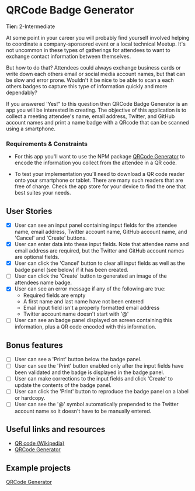 # QRCode Badge Generator

**Tier:** 2-Intermediate

At some point in your career you will probably find yourself involved helping
to coordinate a company-sponsored event or a local technical Meetup. It's not
uncommon in these types of gatherings for attendees to want to exchange contact
information between themselves. 

But how to do that? Attendees could always exchange business cards or write
down each others email or social media account names, but that can be slow and
error prone. Wouldn't it be nice to be able to scan a each others badges to
capture this type of information quickly and more dependably? 

If you answered 'Yes!" to this question then QRCode Badge Generator is an
app you will be interested in creating. The objective of this application is
to collect a meeting attendee's name, email address, Twitter, and GitHub 
account names and print a name badge with a QRcode that can be scanned using
a smartphone.

### Requirements & Constraints

- For this app you'll want to use the NPM package 
[QRCode Generator](https://www.npmjs.com/package/qrcode-generator) to encode
the information you collect from the attendee in a QR code.

- To test your implementation you'll need to download a QR code reader onto
your smartphone or tablet. There are many such readers that are free of charge.
Check the app store for your device to find the one that best suites your needs.

## User Stories

-   [x] User can see an input panel containing input fields for the attendee
name, email address, Twitter account name, GitHub account name, and 'Cancel'
and 'Create' buttons.
-   [x] User can enter data into these input fields. Note that attendee name
and email address are required, but the Twitter and GitHub account names are
optional fields.
-   [x] User can click the 'Cancel' button to clear all input fields as well as
the badge panel (see below) if it has been created.
-   [ ] User can click the 'Create' button to generated an image of the 
attendees name badge.
-   [x] User can see an error message if any of the following are true:
    - Required fields are empty
    - A first name and last name have not been entered
    - Email input field isn't a properly formatted email address
    - Twitter account name doesn't start with '@'
-   [ ] User can see an badge panel displayed on screen containing this 
information, plus a QR code encoded with this information.

## Bonus features

-   [ ] User can see a 'Print' button below the badge panel.
-   [ ] User can see the 'Print' button enabled only after the input fields
have been validated and the badge is displayed in the badge panel.
-   [ ] User can make corrections to the input fields and click 'Create' to
update the contents of the badge panel.
-   [ ] User can click the 'Print' button to reproduce the badge panel on a
label or hardcopy.
-   [ ] User can see the '@' symbol automatically prepended to the Twitter
account name so it doesn't have to be manually entered.

## Useful links and resources

- [QR code (Wikipedia)](https://en.wikipedia.org/wiki/QR_code)
- [QRCode Generator](https://www.npmjs.com/package/qrcode-generator)

## Example projects

[QRCode Generator](https://kazuhikoarase.github.io/qrcode-generator/js/demo/)